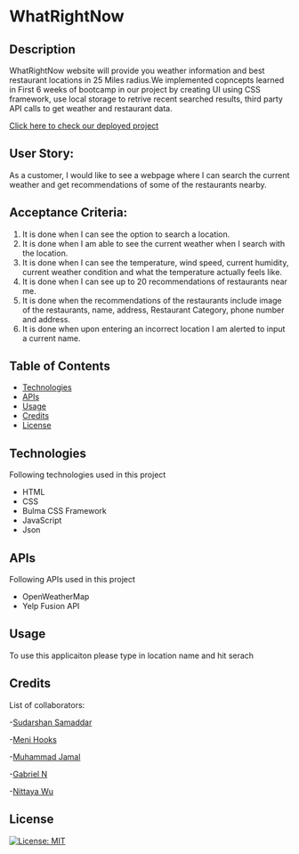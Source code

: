 # WhatRightNow


## Description

WhatRightNow website will provide you weather information and best restaurant locations in 25 Miles radius.We implemented copncepts learned in First 6 weeks of bootcamp in our project by creating UI using CSS framework, use local storage to retrive recent searched results, third party API calls to get weather and restaurant data.

[Click here to check our deployed project](https://meetsudarshan.github.io/WhatRightNow/)

## User Story:
As a customer, I would like to see a webpage where I can search the current weather and get recommendations of some of the restaurants nearby. 

## Acceptance Criteria: 
1. It is done when I can see the option to search a location. 
2. It is done when I am able to see the current weather when I search with the location. 
3. It is done when I can see the temperature, wind speed, current humidity, current weather condition and what the temperature actually feels like. 
4. It is done when I can see up to 20 recommendations of restaurants near me. 
5. It is done when the recommendations of the restaurants include image of the restaurants, name, address, Restaurant Category, phone number and address. 
6. It is done when upon entering an incorrect location I am alerted to input a current name. 

## Table of Contents 



- [Technologies](#Technologies)
- [APIs](#APIs)
- [Usage](#usage)
- [Credits](#credits)
- [License](#license)

## Technologies

Following technologies used in this project 

* HTML
* CSS 
* Bulma CSS Framework
* JavaScript
* Json

## APIs
Following APIs used in this project

* OpenWeatherMap
* Yelp Fusion API

## Usage

To use  this applicaiton please type in location name and hit serach 


## Credits

List of collaborators: 

-[Sudarshan Samaddar](https://github.com/meetsudarshan)

-[Meni Hooks](https://github.com/M-Hooks) 

-[Muhammad Jamal](https://github.com/jamalm06) 

-[Gabriel N]() 

-[Nittaya Wu]() 

## License

[![License: MIT](https://img.shields.io/badge/License-MIT-yellow.svg)](https://opensource.org/licenses/MIT)









